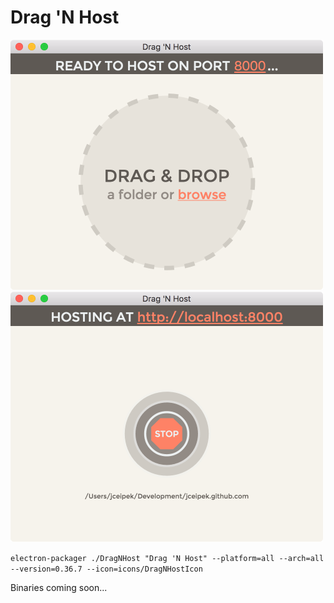 Drag 'N Host
============

![Ready](images/main-interface.png)
![Go](images/hosting-interface.png)


`electron-packager ./DragNHost "Drag 'N Host" --platform=all --arch=all --version=0.36.7 --icon=icons/DragNHostIcon`

Binaries coming soon...